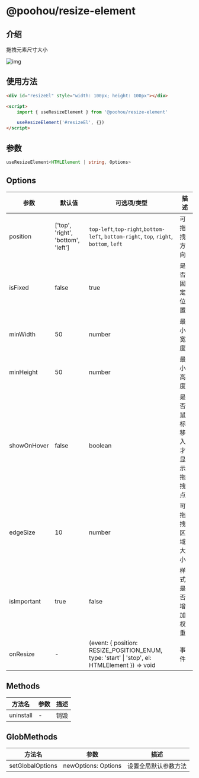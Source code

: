 # @poohou/resize-element

## 介绍
拖拽元素尺寸大小

![img](https://txt-01.oss-cn-chengdu.aliyuncs.com/typora/lyra/resize-element.gif)


## 使用方法
```html
<div id="resizeEl" style="width: 100px; height: 100px"></div>

<script>
    import { useResizeElement } from '@poohou/resize-element'

    useResizeElement('#resizeEl', {})
</script>
```
## 参数
```typescript
useResizeElement<HTMLElement | string, Options>
```

## Options

|  参数 | 默认值                                | 可选项/类型                                                                                        | 描述       |
|---|------------------------------------|-----------------------------------------------------------------------------------------------|----------|
|  position | ['top', 'right', 'bottom', 'left'] | `top-left`,`top-right`,`bottom-left`, `bottom-right`, `top`, `right`, `bottom`, `left`        | 可拖拽方向    |
|  isFixed | false                              | true                                                                                          | 是否固定位置   |
|  minWidth | 50                                 | number                                                                                        | 最小宽度     |
|  minHeight | 50                                 | number                                                                                        | 最小高度     |
|  showOnHover | false                              | boolean                                                                                        | 是否鼠标移入才显示拖拽点     |
|  edgeSize | 10                                 | number                                                                                        | 可拖拽区域大小  |
|  isImportant | true                               | false                                                                                         | 样式是否增加权重 |
|  onResize | -                                  | (event: { position: RESIZE_POSITION_ENUM, type: 'start' \| 'stop', el: HTMLElement }) => void | 事件       |


## Methods

| 方法名 | 参数 | 描述   |
|-----|----|------|
|   uninstall  | -  | 销毁 |


## GlobMethods

| 方法名 | 参数           | 描述         |
|-----|--------------|------------|
|   setGlobalOptions  | newOptions: Options | 设置全局默认参数方法 |
